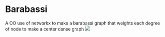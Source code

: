 # Barabassi
A OO use of networkx to make a barabassi graph that weights each degree of node to make a center dense graph
![](https://66.media.tumblr.com/d7ee2db845d2e964894d19210f5414aa/tumblr_pp214jk8Gd1s7skbro1_640.png)
